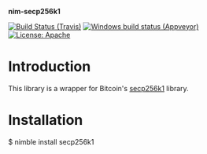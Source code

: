 **nim-secp256k1**

[![Build Status (Travis)](https://img.shields.io/travis/status-im/nim-secp256k1/master.svg?label=Linux%20/%20macOS "Linux/macOS build status (Travis)")](https://travis-ci.org/status-im/nim-secp256k1)
[![Windows build status (Appveyor)](https://img.shields.io/appveyor/ci/jarradh/nim-secp256k1/master.svg?label=Windows "Windows build status (Appveyor)")](https://ci.appveyor.com/project/jarradh/nim-secp256k1)
[![License: Apache](https://img.shields.io/badge/License-Apache%202.0-blue.svg)](https://opensource.org/licenses/Apache-2.0)

# Introduction
This library is a wrapper for Bitcoin's [secp256k1](https://github.com/bitcoin-core/secp256k1) library.

# Installation
$ nimble install secp256k1
